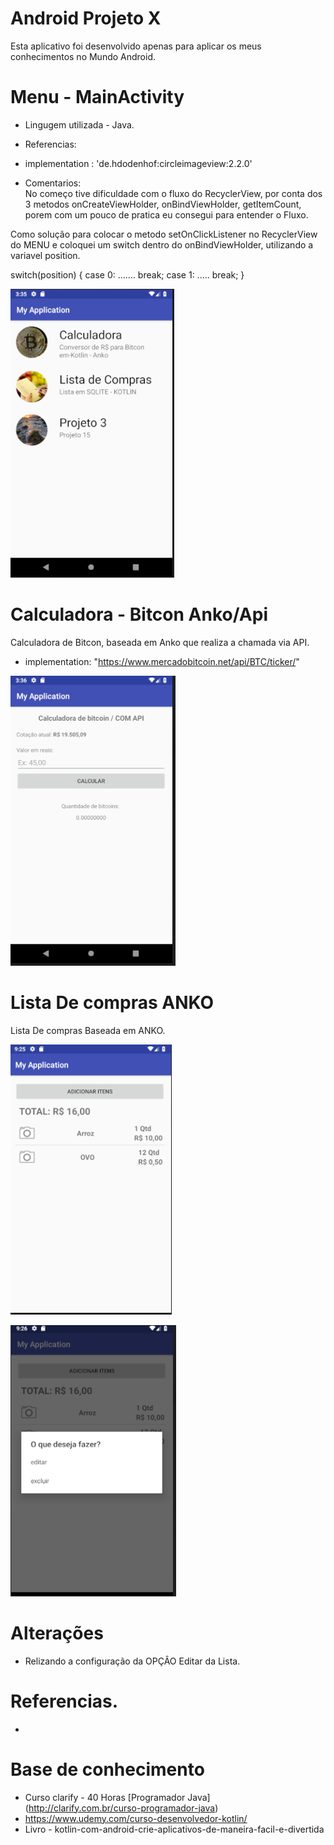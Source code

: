 # Android Projeto X 

Esta aplicativo foi desenvolvido apenas para aplicar os meus conhecimentos no Mundo Android. 


# Menu - MainActivity 

 - Lingugem utilizada - Java.
 - Referencias: 
 - implementation : 'de.hdodenhof:circleimageview:2.2.0' 
 
 
 - Comentarios:  
 No começo tive dificuldade com o  fluxo do RecyclerView, por conta dos 3 metodos onCreateViewHolder, 
 onBindViewHolder, getItemCount, porem com um pouco de pratica eu consegui para entender o Fluxo.
 
 
 Como solução para colocar o metodo setOnClickListener no RecyclerView do MENU e coloquei um switch dentro do onBindViewHolder, 
 utilizando a variavel position.
 
 switch(position) {
          case 0: .......
          break;
          case 1: .....
          break;
          }
 
  
   ![Alt Text](https://github.com/gaesilva100/Biblioteca/blob/master/Menu.PNG)

 

 
 # Calculadora - Bitcon Anko/Api 
 
 Calculadora de Bitcon, baseada em Anko que realiza a chamada via API.
 
 - implementation: "https://www.mercadobitcoin.net/api/BTC/ticker/"
 
  ![Alt Text](https://github.com/gaesilva100/Biblioteca/blob/master/Calculadora%20De%20Bitcon.PNG)
  
  # Lista De compras ANKO
  
  Lista De compras  Baseada em ANKO.
  
 ![Alt Text](https://github.com/gaesilva100/Biblioteca/blob/master/Capturar.PNG)

![Alt Text](https://github.com/gaesilva100/Biblioteca/blob/master/d04e8aa3b27f47541.png)
  
# Alterações  
 
- Relizando a configuração da OPÇÂO Editar da Lista.


# Referencias. 
 
-


# Base de conhecimento

- Curso clarify - 40 Horas [Programador Java] (http://clarify.com.br/curso-programador-java)
- https://www.udemy.com/curso-desenvolvedor-kotlin/
- Livro - kotlin-com-android-crie-aplicativos-de-maneira-facil-e-divertida 

 
